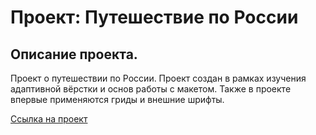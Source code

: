 # Проект: Путешествие по России

## Описание проекта.

Проект о путешествии по России.
Проект создан в рамках изучения адаптивной вёрстки и основ работы с макетом.
Также в проекте впервые применяются гриды и внешние шрифты.

[Ссылка на проект](https://ntimof90.github.io/russian-travel/index.html)
